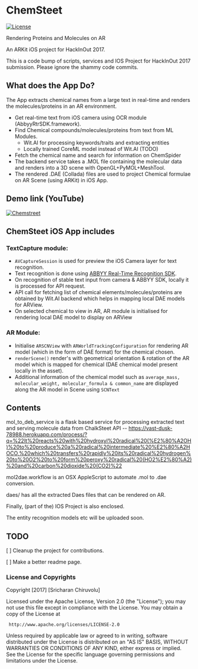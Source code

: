 # ChemSteet

[![License](https://img.shields.io/badge/License-Apache%202.0-blue.svg)](https://opensource.org/licenses/Apache-2.0)


Rendering Proteins and Molecules on AR

An ARKit iOS project for HackInOut 2017.

This is a code bump of scripts, services and IOS Project for HackInOut 2017 submission. Please ignore the shammy code commits.


## What does the App Do?

The App extracts chemical names from a large text in real-time and renders the molecules/proteins in an AR environment.

- Get real-time text from iOS camera using OCR module (AbbyyRtrSDK.framework).
- Find Chemical compounds/molecules/proteins from text from ML Modules.
  - Wit.AI for processing keywords/traits and extracting entities
  - Locally trained CoreML model instead of Wit.AI (TODO)
- Fetch the chemical name and search for information on ChemSpider 
- The backend service takes a .MOL file containing the molecular data and renders into a 3D scene with OpenGL+PyMOL+MeshTool.
- The rendered .DAE (Collada) files are used to project Chemical formulae on AR Scene (using ARKit) in iOS App.

## Demo link (YouTube)

[![Chemstreet](https://img.youtube.com/vi/W6PZENy11IY/0.jpg)](https://youtu.be/W6PZENy11IY)

## ChemSteet iOS App includes

### TextCapture module:
- `AVCaptureSession` is used for preview the iOS Camera layer for text recognition.
- Text recognition is done using [ABBYY Real-Time Recognition SDK](https://github.com/abbyysdk/RTR-SDK.iOS/). 
- On recognition of stable text input from camera & ABBYY SDK, locally it is processed for API request.
- API call for fetching list of chemical elements/molecules/proteins are obtained by Wit.AI backend which helps in mapping local DAE models for ARView.
- On selected chemical to view in AR, AR module is initialised for rendering local DAE model to display on ARView

### AR Module:
- Initialise `ARSCNView` with `ARWorldTrackingConfiguration` for rendering AR model (which in the form of DAE format) for the chemical chosen.
- `renderScene()` render's with geometrical orientation & rotation of the AR model which is mapped for chemical (DAE chemical model present locally in the asset).
- Additional information of the chemical model such as `average_mass, molecular_weight, molecular_formula & common_name` are displayed along the AR model in Scene using `SCNText`

## Contents
mol_to_deb_service is a flask based service for processing extracted text and serving molecule data from ChalkSteet API -- 
https://vast-dusk-78988.herokuapp.com/process/?q=%22It%20reacts%20with%20hydroxyl%20radical%20(%E2%80%A2OH)%20to%20produce%20a%20radical%20intermediate%20%E2%80%A2HOCO,%20which%20transfers%20rapidly%20its%20radical%20hydrogen%20to%20O2%20to%20form%20peroxy%20radical%20(HO2%E2%80%A2)%20and%20carbon%20dioxide%20(CO2)%22

mol2dae.workflow is an OSX AppleScript to automate .mol to .dae conversion.

daes/ has all the extracted Daes files that can be rendered on AR.

Finally, (part of the) IOS Project is also enclosed.

The entity recognition models etc will be uploaded soon.



## TODO

[ ] Cleanup the project for contributions.

[ ] Make a better readme page.

### License and Copyrights

   Copyright [2017] [Sricharan Chiruvolu]

   Licensed under the Apache License, Version 2.0 (the "License");
   you may not use this file except in compliance with the License.
   You may obtain a copy of the License at

     http://www.apache.org/licenses/LICENSE-2.0

   Unless required by applicable law or agreed to in writing, software
   distributed under the License is distributed on an "AS IS" BASIS,
   WITHOUT WARRANTIES OR CONDITIONS OF ANY KIND, either express or implied.
   See the License for the specific language governing permissions and
   limitations under the License.
